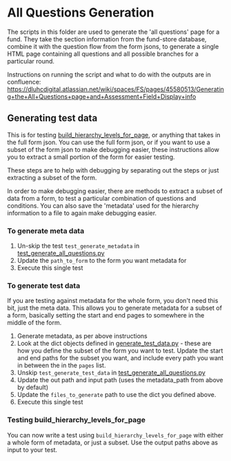 # All Questions Generation
The scripts in this folder are used to generate the 'all questions' page for a fund. They take the section information from the fund-store database, combine it with the question flow from the form jsons, to generate a single HTML page containing all questions and all possible branches for a particular round.

Instructions on running the script and what to do with the outputs are in confluence: https://dluhcdigital.atlassian.net/wiki/spaces/FS/pages/45580513/Generating+the+All+Questions+page+and+Assessment+Field+Display+info


## Generating test data
This is for testing [build_hierarchy_levels_for_page](./metadata_utils.py), or anything that takes in the full form json. You can use the full form json, or if you want to use a subset of the form json to make debugging easier, these instructions allow you to extract a small portion of the form for easier testing.

These steps are to help with debugging by separating out the steps or just extracting a subset of the form.

In order to make debugging easier, there are methods to extract a subset of data from a form, to test a particular combination of questions and conditions. You can also save the 'metadata' used for the hierarchy information to a file to again make debugging easier.

### To generate meta data
1. Un-skip the test `test_generate_metadata` in [test_generate_all_questions.py](../../tests/test_generate_all_questions.py)
1. Update the `path_to_form` to the form you want metadata for
1. Execute this single test

### To generate test data
If you are testing against metadata for the whole form, you don't need this bit, just the meta data. This allows you to generate metadata for a subset of a form, basically setting the start and end pages to somewhere in the middle of the form.
1. Generate metadata, as per above instructions
1. Look at the dict objects defined in [generate_test_data.py](./generate_test_data.py) - these are how you define the subset of the form you want to test. Update the start and end paths for the subset you want, and include every path you want in between the in the `pages` list.
1. Unskip `test_generate_test_data` in [test_generate_all_questions.py](../../tests/test_generate_all_questions.py)
1. Update the out path and input path (uses the metadata_path from above by default)
1. Update the `files_to_generate` path to use the dict you defined above.
1. Execute this single test

### Testing build_hierarchy_levels_for_page
You can now write a test using `build_hierarchy_levels_for_page` with either a whole form of metadata, or just a subset. Use the output paths above as input to your test.
